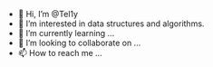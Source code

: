 - 👋 Hi, I’m @Tel1y
- 👀 I’m interested in data structures and algorithms.
- 🌱 I’m currently learning ...
- 💞️ I’m looking to collaborate on ...
- 📫 How to reach me ...

<!---
Tel1y/Tel1y is a ✨ special ✨ repository because its `README.md` (this file) appears on your GitHub profile.
You can click the Preview link to take a look at your changes.
--->
